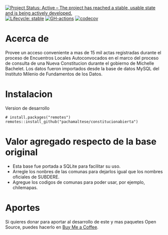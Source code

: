 <!-- badges: start -->
[![Project Status: Active – The project has reached a stable, usable state and is being actively developed.](https://www.repostatus.org/badges/latest/active.svg)](https://www.repostatus.org/#active)
[![Lifecycle: stable](https://img.shields.io/badge/lifecycle-maturing-blue.svg)](https://www.tidyverse.org/lifecycle/#stable)
[![GH-actions](https://github.com/pachamaltese/constitucionabierta/workflows/R-CMD-check/badge.svg)](https://github.com/pachamaltese/constitucionabierta/actions)
[![codecov](https://codecov.io/gh/pachamaltese/constitucionabierta/branch/master/graph/badge.svg?token=8Hv4pwlwBg)](https://codecov.io/gh/pachamaltese/constitucionabierta)
<!-- badges: end -->

# Acerca de

Provee un acceso conveniente a mas de 15 mil actas registradas durante el proceso de Encuentros Locales Autoconvocados en el marco del proceso de consulta de una Nueva Constitucion durante el gobierno de Michelle Bachelet. Los datos fueron importados desde la base de datos MySQL del Instituto Milenio de Fundamentos de los Datos.

# Instalacion

Version de desarrollo
```
# install.packages("remotes")
remotes::install_github("pachamaltese/constitucionabierta")
```

# Valor agregado respecto de la base original

* Esta base fue portada a SQLite para facilitar su uso.
* Arregle los nonbres de las comunas para dejarlos igual que los nombres oficiales de SUBDERE.
* Agregue los codigos de comunas para poder usar, por ejemplo, chilemapas.

# Aportes

Si quieres donar para aportar al desarrollo de este y mas paquetes Open Source, puedes hacerlo en [Buy Me a Coffee](https://www.buymeacoffee.com/pacha/).

